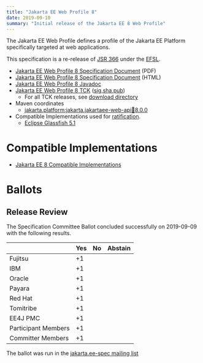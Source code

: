 ```yaml
---
title: "Jakarta EE Web Profile 8"
date: 2019-09-10
summary: "Initial release of the Jakarta EE 8 Web Profile"
---
```

The Jakarta EE Web Profile defines a profile of the Jakarta EE Platform specifically targeted at web applications.

This specification is a re-release of [JSR 366](http://jcp.org/en/jsr/detail?id=366) under the [EFSL](https://www.eclipse.org/legal/efsl/).

* [Jakarta EE Web Profile 8 Specification Document](./webprofile-spec-8.pdf) (PDF)
* [Jakarta EE Web Profile 8 Specification Document](./webprofile-spec-8.html) (HTML)
* [Jakarta EE Web Profile 8 Javadoc](./apidocs)
* [Jakarta EE Web Profile 8 TCK](https://download.eclipse.org/jakartaee/platform/8/jakarta-jakartaeetck-8.0.2.zip) ([sig](https://download.eclipse.org/jakartaee/platform/8/jakarta-jakartaeetck-8.0.2.zip.sig),[sha](https://download.eclipse.org/jakartaee/platform/8/jakarta-jakartaeetck-8.0.2.zip.sha256),[pub](https://jakarta.ee/specifications/jakartaee-spec-committee.pub))
  * For all TCK releases, see [download directory](https://download.eclipse.org/jakartaee/platform/8/)
* Maven coordinates
  * [jakarta.platform:jakarta.jakartaee-web-api:jar:8.0.0](https://central.sonatype.com/artifact/jakarta.platform/jakarta.jakartaee-web-api/8.0.0/jar)
* Compatible Implementations used for [ratification](https://www.eclipse.org/projects/efsp/?version=1.2#efsp-ratification).
  * [Eclipse Glassfish 5.1](https://projects.eclipse.org/projects/ee4j.glassfish/downloads)

# Compatible Implementations
* [Jakarta EE 8 Compatible Implementations](https://jakarta.ee/compatibility/#tab-8)

# Ballots

## Release Review

The Specification Committee Ballot concluded successfully on 2019-09-09 with the following results.

|                       |  Yes    | No      | Abstain  |
|-----------------------|---------|---------|----------|
|Fujitsu                |   +1    |         |          |
|IBM                    |   +1    |         |          |
|Oracle                 |   +1    |         |          |
|Payara                 |   +1    |         |          |
|Red Hat                |   +1    |         |          |
|Tomitribe              |   +1    |         |          |
|EE4J PMC               |   +1    |         |          |
|Participant Members    |   +1    |         |          |
|Committer Members      |   +1    |         |          |

The ballot was run in the [jakarta.ee-spec mailing list](https://www.eclipse.org/lists/jakarta.ee-spec/msg00533.html)
